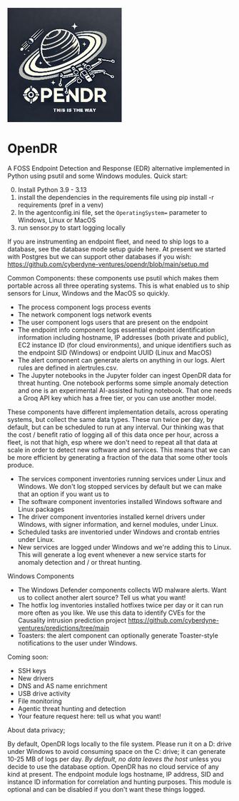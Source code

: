 ![logo](/img/opendr.png?raw=true "text")  
# OpenDR
A FOSS Endpoint Detection and Response (EDR) alternative implemented in Python using psutil and some Windows modules. Quick start:

0. Install Python 3.9 - 3.13
1. install the dependencies in the requirements file using pip install -r requirements (pref in a venv)
2. In the agentconfig.ini file, set the ```OperatingSystem=``` parameter to Windows, Linux or MacOS 
3. run sensor.py to start logging locally

If you are instrumenting an endpoint fleet, and need to ship logs to a database, see the database mode setup guide here. At present we started with Postgres but we can support other databases if you wish: https://github.com/cyberdyne-ventures/opendr/blob/main/setup.md

Common Components: these components use psutil which makes them portable across all three operating systems. This is what enabled us to ship sensors for Linux, Windows and the MacOS so quickly.

- The process component logs process events
- The network component logs network events
- The user component logs users that are present on the endpoint
- The endpoint info component logs essential endpoint identification information including hostname, IP addresses (both private and public), EC2 instance ID (for cloud environments), and unique identifiers such as the endpoint SID (Windows) or endpoint UUID (Linux and MacOS)
- The alert component can generate alerts on anything in our logs. Alert rules are defined in alertrules.csv.
- The Jupyter notebooks in the Jupyter folder can ingest OpenDR data for threat hunting. One notebook performs some simple anomaly detection and one is an experimental AI-assisted huting notebook. That one needs a Groq API key which has a free tier, or you can use another model.

These components have different implementation details, across operating systems, but collect the same data types. These run twice per day, by default, but can be scheduled to run at any interval. Our thinking was that the cost / benefit ratio of logging all of this data once per hour, across a fleet, is not that high, esp where we don't need to repeat all that data at scale in order to detect new software and services. This means that we can be more efficient by generating a fraction of the data that some other tools produce.

- The services component inventories running services under Linux and Windows. We don't log stopped services by default but we can make that an option if you want us to
- The software component inventories installed Windows software and Linux packages
- The driver component inventories installed kernel drivers under Windows, with signer information, and kernel modules, under Linux.
- Scheduled tasks are inventoried under Windows and crontab entries under Linux.
- New services are logged under Windows and we're adding this to Linux. This will generate a log event whenever a new service starts for anomaly detection and / or threat hunting. 

Windows Components

- The Windows Defender components collects WD malware alerts. Want us to collect another alert source? Tell us what you want! 
- The hotfix log inventories installed hotfixes twice per day or it can run more often as you like. We use this data to identify CVEs for the Causality intrusion prediction project https://github.com/cyberdyne-ventures/predictions/tree/main
- Toasters: the alert component can optionally generate Toaster-style notifications to the user under Windows. 

Coming soon:

- SSH keys
- New drivers
- DNS and AS name enrichment
- USB drive activity
- File monitoring
- Agentic threat hunting and detection
- Your feature request here: tell us what you want!

About data privacy;

By default, OpenDR logs locally to the file system. Please run it on a D: drive under Windows to avoid consuming space on the C: drive; it can generate 10-25 MB of logs per day. *By default, no data leaves the host* unless you decide to use the database option. OpenDR has no cloud service of any kind at present. The endpoint module logs hostname, IP address, SID and instance ID information for correlation and hunting purposes. This module is optional and can be disabled if you don't want these things logged.



